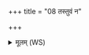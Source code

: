 +++
title = "08 तस्तुवं न"

+++
<details><summary>मूलम् (WS)</summary>

तस्तुवं न तस्तुवं न घेदसि त्वं तस्तुवम् ।  
तस्तुवेनारसं विषम् ॥ १० ॥
</details>